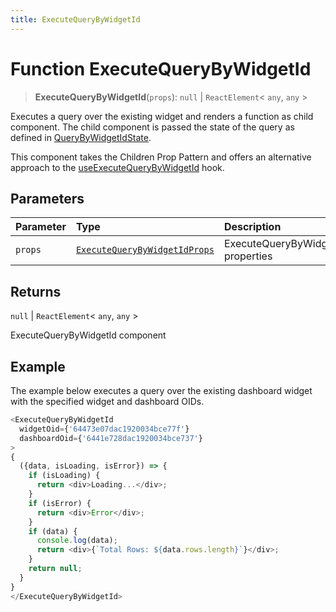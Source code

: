 ```yaml
---
title: ExecuteQueryByWidgetId
---
```


# Function ExecuteQueryByWidgetId <Badge type="fusionEmbed" text="Fusion Embed" />

> **ExecuteQueryByWidgetId**(`props`): `null` \| `ReactElement`\< `any`, `any` \>

Executes a query over the existing widget and renders a function as child component.
The child component is passed the state of the query as defined in [QueryByWidgetIdState](../type-aliases/type-alias.QueryByWidgetIdState.md).

This component takes the Children Prop Pattern and
offers an alternative approach to the [useExecuteQueryByWidgetId](function.useExecuteQueryByWidgetId.md) hook.

## Parameters

| Parameter | Type | Description |
| :------ | :------ | :------ |
| `props` | [`ExecuteQueryByWidgetIdProps`](../interfaces/interface.ExecuteQueryByWidgetIdProps.md) | ExecuteQueryByWidgetId properties |

## Returns

`null` \| `ReactElement`\< `any`, `any` \>

ExecuteQueryByWidgetId component

## Example

The example below executes a query over the existing dashboard widget with the specified widget and dashboard OIDs.
```ts
<ExecuteQueryByWidgetId
  widgetOid={'64473e07dac1920034bce77f'}
  dashboardOid={'6441e728dac1920034bce737'}
>
{
  ({data, isLoading, isError}) => {
    if (isLoading) {
      return <div>Loading...</div>;
    }
    if (isError) {
      return <div>Error</div>;
    }
    if (data) {
      console.log(data);
      return <div>{`Total Rows: ${data.rows.length}`}</div>;
    }
    return null;
  }
}
</ExecuteQueryByWidgetId>
```

